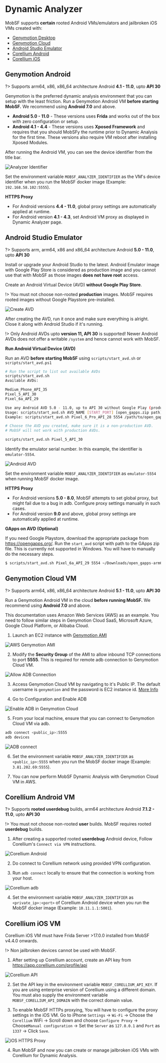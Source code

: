 # Dynamic Analyzer

MobSF supports **certain** rooted Android VMs/emulators and jailbroken iOS VMs created with:

* [Genymotion Desktop](https://www.genymotion.com/download/)
* [Genymotion Cloud](https://www.genymotion.com/cloud/)
* [Android Studio Emulator](https://developer.android.com/studio)
* [Corellium Android](https://support.corellium.com/devices/android) 
* [Corellium iOS](https://support.corellium.com/devices/ios)

## Genymotion Android
?> Supports arm64, x86, x86_64 architecture Android **4.1 - 11.0**, upto **API 30**

Genymotion is the preferred dynamic analysis environment that you can setup with the least friction. Run a Genymotion Android VM **before starting MobSF.** We recommend using **Android 7.0** and above.

* **Android 5.0 - 11.0** - These versions uses **Frida** and works out of the box with zero configuration or setup.
* **Android 4.1 - 4.4** - These versions uses **Xposed Framework** and requires that you should MobSFy the runtime prior to Dynamic Analysis for the first time. These versions also require VM reboot after installing Xposed Modules.

After running the Android VM, you can see the device identifier from the title bar.

![Analyzer Identifier](https://github.com/MobSF/Mobile-Security-Framework-MobSF/assets/4301109/6204cdf4-1bc6-4b9a-a9f6-99db64c2f8e2)

Set the environment variable `MOBSF_ANALYZER_IDENTIFIER` as the VM's device identifier when you run the MobSF docker image (Example: `192.168.58.102:5555`).

**HTTPS Proxy**

* For Android versions **4.4 - 11.0**, global proxy settings are automatically applied at runtime.
* For Android version **4.1 - 4.3**, set Android VM proxy as displayed in Dynamic Analyzer page.


## Android Studio Emulator
?> Supports arm, arm64, x86 and x86_64 architecture Android **5.0 - 11.0**, upto **API 30**

Install or upgrade your Android Studio to the latest. Android Emulator image with Google Play Store is considered as production image and you cannot use that with MobSF as those images **does not have root** access.

Create an Android Virtual Device (AVD) **without Google Play Store**.

!> You must not choose non-rooted **production** images. MobSF requires rooted images without Google Playstore pre-installed.

![Create AVD](https://github.com/user-attachments/assets/5871ff00-2386-4f32-be37-1d749825b069)


After creating the AVD, run it once and make sure everything is alright. Close it along with Android Studio if it's running.

!> Only Android AVDs upto **version 11, API 30** is supported! Newer Android AVDs does not offer a writable `/system` and hence cannot work with MobSF.

**Run Android Virtual Device (AVD)**

Run an AVD **before starting MobSF** using `scripts/start_avd.sh` or `scripts/start_avd.ps1`

```bash
# Run the script to list out available AVDs
scripts/start_avd.sh 
Available AVDs:

Medium_Phone_API_35
Pixel_5_API_30
Pixel_6a_API_29

Use any Android AVD 5.0 - 11.0, up to API 30 without Google Play (production image).
Usage: scripts/start_avd.sh AVD_NAME [START_PORT] [open_gapps.zip path]
Example: scripts/start_avd.sh Pixel_6_Pro_API_28 5554 /path/to/open_gapps.zip

# Choose the AVD you created, make sure it is a non-production AVD.
# MobSF will not work with production AVDs.

scripts/start_avd.sh Pixel_5_API_30
```
Identify the emulator serial number. In this example, the identifier is `emulator-5554`.

![Android AVD](https://github.com/MobSF/Mobile-Security-Framework-MobSF/assets/4301109/e9e849b6-69ad-47a4-8693-c75a0e1aa7cb)


Set the environment variable `MOBSF_ANALYZER_IDENTIFIER` as `emulator-5554` when running MobSF docker image.


**HTTPS Proxy**

* For Android versions **5.0 - 8.0**, MobSF attempts to set global proxy, but might fail due to a bug in adb. Configure proxy settings manually in such cases.
* For Android version **9.0** and above, global proxy settings are automatically applied at runtime.

**GApps on AVD (Optional)**

If you need Google Playstore, download the appropriate package from <https://opengapps.org/>.
Run the `start_avd` script with path to the GApps zip file. This is currently not supported in Windows. You will have to manually do the necessary steps.

```bash
$ scripts/start_avd.sh Pixel_6a_API_29 5554 ~/Downloads/open_gapps-arm64-10.0-stock-20220215.zip
```

## Genymotion Cloud VM
?> Supports arm64, x86, x86_64 architecture Android **5.1 - 11.0**, upto **API 30**

Run a Genymotion Android VM in the cloud **before running MobSF.** We recommend using **Android 7.0** and above.

This documentation uses Amazon Web Services (AWS) as an example. You need to follow similar steps in Genymotion Cloud SaaS, Microsoft Azure, Google Cloud Platform, or Alibaba Cloud.

1. Launch an EC2 instance with [Genymotion AMI](https://aws.amazon.com/marketplace/seller-profile?id=933724b4-d35f-4266-905e-e52e4792bc45)

![AWS Genymotion AMI](https://user-images.githubusercontent.com/4301109/81505732-7bb3a100-92bf-11ea-9ba5-b1899810db2e.png)

2. Modify the **Security Group** of the AMI to allow inbound TCP connections to port **5555**. This is required for remote adb connection to Genymotion Cloud VM.

![Allow ADB Connection](https://user-images.githubusercontent.com/4301109/81505878-9b979480-92c0-11ea-9456-32cf5254d381.png)

3. Access Genymotion Cloud VM by navigating to it's Public IP. The default username is `genymotion` and the password is EC2 instance id. 
[More Info](https://docs.genymotion.com/paas/02_Getting_Started/021_AWS/)

4. Go to Configuration and Enable ADB

![Enable ADB in Genymotion Cloud](https://user-images.githubusercontent.com/4301109/81505975-46a84e00-92c1-11ea-82a5-8912f96849b1.png)

5. From your local machine, ensure that you can connect to Genymotion Cloud VM via adb.

```bash
adb connect <public_ip>:5555
adb devices
```
![ADB connect](https://user-images.githubusercontent.com/4301109/81506018-9be45f80-92c1-11ea-8486-fcac8daee7be.png)

6. Set the environment variable `MOBSF_ANALYZER_IDENTIFIER` as `<public_ip>:5555` when you run the MobSF docker image (Example: `3.81.202.69:5555`).

7. You can now perform MobSF Dynamic Analysis with Genymotion Cloud VM in AWS.

## Corellium Android VM

?> Supports **rooted userdebug** builds, arm64 architecture Android **7.1.2 - 11.0**, upto **API 30**

!> You must not choose non-rooted **user** builds. MobSF requires rooted **userdebug** builds.

1. After creating a supported rooted **userdebug** Android device, Follow Corellium's `Connect via VPN` instructions.

![Corellium Android](https://github.com/MobSF/Mobile-Security-Framework-MobSF/assets/4301109/f384421c-98af-47b1-8d98-29641d9ca974)

2. Do connect to Corellium network using provided VPN configuration.

3. Run `adb connect` locally to ensure that the connection is working from your host.

![Corellium adb](https://github.com/MobSF/Mobile-Security-Framework-MobSF/assets/4301109/c6f1135e-b1ef-4a14-b9bf-6ebfab2e3cca)

4. Set the environment variable `MOBSF_ANALYZER_IDENTIFIER` as `<private_ip>:<port>` of Corellium Android device when you run the MobSF docker image (Example: `10.11.1.1:5001`).


## Corellium iOS VM

Corellium iOS VM must have Frida Server >17.0.0 installed from MobSF v4.4.0 onwards.

!> Non jailbroken devices cannot be used with MobSF.

1. After setting up Corellium account, create an API key from https://app.corellium.com/profile/api

![Corellium API](https://user-images.githubusercontent.com/4301109/289017703-b6f25054-d1b5-4c0e-a781-68b18260fb6a.png)

2. Set the API key in the environment variable `MOBSF_CORELLIUM_API_KEY`. If you are using enterprise version of Corellium using a different domain. You must also supply the environment variable `MOBSF_CORELLIUM_API_DOMAIN` with the correct domain value.

3. To enable MobSF HTTPs proxying, You will have to configure the proxy settings in the iOS VM. Go to iPhone `Settings` -> `Wi-Fi` -> Choose the `Corellium` WiFi -> Scroll down and choose `Configure Proxy` -> Choose`Manual configuration` -> Set the `Server` as `127.0.0.1` and `Port` as `1337` -> Click `Save`.

![iOS HTTPS Proxy](https://user-images.githubusercontent.com/4301109/289017713-ffc54f0e-1c23-484d-a612-0318ad41e7a3.png)

4. Run MobSF and now you can create or manage jailbroken iOS VMs with Corellium for Dynamic Analysis.
